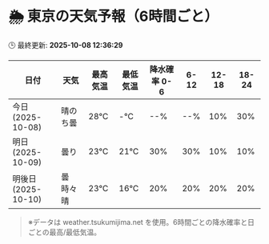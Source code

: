 # 🌦️ 東京の天気予報（6時間ごと）

🕒 最終更新: **2025-10-08 12:36:29**

| 日付 | 天気 | 最高気温 | 最低気温 | 降水確率 0-6 | 6-12 | 12-18 | 18-24 |
|------|------|----------|----------|------------|------|------|------|
| 今日 (2025-10-08) | 晴のち曇 | 28℃ | -℃ | --% | --% | 10% | 30% |
| 明日 (2025-10-09) | 曇り | 23℃ | 21℃ | 30% | 30% | 10% | 10% |
| 明後日 (2025-10-10) | 曇時々晴 | 23℃ | 16℃ | 20% | 20% | 20% | 20% |

> ※データは weather.tsukumijima.net を使用。6時間ごとの降水確率と日ごとの最高/最低気温。